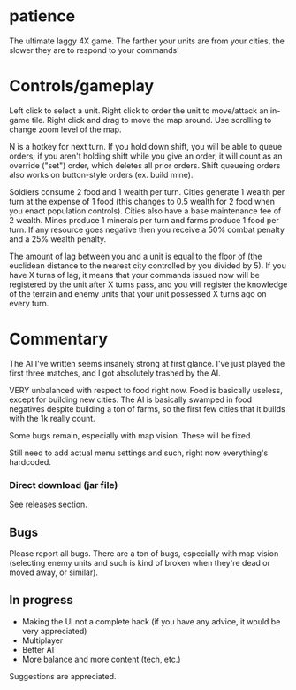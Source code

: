 patience
=======

The ultimate laggy 4X game. The farther your units are from your cities, the slower they are to respond to your commands!

# Controls/gameplay
Left click to select a unit. Right click to order the unit to move/attack an in-game tile. Right click and drag to move the map around. Use scrolling to change zoom level of the map. 

N is a hotkey for next turn. If you hold down shift, you will be able to queue orders; if you aren't holding shift while you give an order, it will count as an override ("set") order, which deletes all prior orders. Shift queueing orders also works on button-style orders (ex. build mine). 

Soldiers consume 2 food and 1 wealth per turn. Cities generate 1 wealth per turn at the expense of 1 food (this changes to 0.5 wealth for 2 food when you enact population controls). Cities also have a base maintenance fee of 2 wealth. Mines produce 1 minerals per turn and farms produce 1 food per turn. If any resource goes negative then you receive a 50% combat penalty and a 25% wealth penalty. 

The amount of lag between you and a unit is equal to the floor of (the euclidean distance to the nearest city controlled by you divided by 5). If you have X turns of lag, it means that your commands issued now will be registered by the unit after X turns pass, and you will register the knowledge of the terrain and enemy units that your unit possessed X turns ago on every turn.

# Commentary
The AI I've written seems insanely strong at first glance. I've just played the first three matches, and I got absolutely trashed by the AI.

VERY unbalanced with respect to food right now. Food is basically useless, except for building new cities. The AI is basically swamped in food negatives despite building a ton of farms, so the first few cities that it builds with the 1k really count.

Some bugs remain, especially with map vision. These will be fixed.

Still need to add actual menu settings and such, right now everything's hardcoded.


### Direct download (jar file)
See releases section.

## Bugs
Please report all bugs. There are a ton of bugs, especially with map vision (selecting enemy units and such is kind of broken when they're dead or moved away, or similar).

## In progress
- Making the UI not a complete hack (if you have any advice, it would be very appreciated)
- Multiplayer
- Better AI
- More balance and more content (tech, etc.)

Suggestions are appreciated.